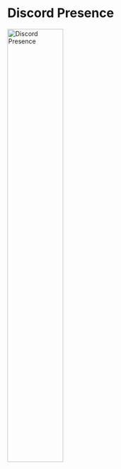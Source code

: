 # Discord Presence
<a href="https://discord.com/users/289306914553331712" target="_blank">
	<img width="50%" align="center" alt="Discord Presence" src="https://lanyard.cnrad.dev/api/289306914553331712?bg=1f1f1f&borderRadius=5px">
</a>
